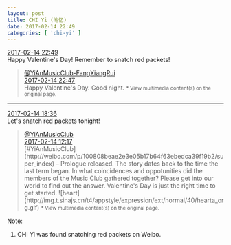 ```yaml
---
layout: post
title: CHI Yi (池忆)
date: 2017-02-14 22:49
categories: [ 'chi-yi' ]
---
```


<div class="weibo-info">
  <a href="http://weibo.com/6117581836/EvxXsiu5t">2017-02-14 22:49</a>
</div>
Happy Valentine's Day! Remember to snatch red packets!

<!-- more -->

> <div class="weibo-post-name">
>   <a href="http://weibo.com/u/6117583008">@YiAnMusicClub-FangXiangRui</a>
> </div>
> <div class="weibo-info">
>   <a href="http://weibo.com/6117583008/EvxWFzG98">2017-02-14 22:47</a>
> </div>  
> Happy Valentine's Day. Good night.  
> <small>* View multimedia content(s) on the original page.</small>

---

<div class="weibo-info">
  <a href="http://weibo.com/6117581836/EvwiA5N1u">2017-02-14 18:36</a>
</div>
Let's snatch red packets tonight!

> <div class="weibo-post-name">
>   <a href="http://weibo.com/u/6094546964">@YiAnMusicClub</a>
> </div>
> <div class="weibo-info">
>   <a href="http://weibo.com/6094546964/EvtOT4vfV">2017-02-14 12:17</a>
> </div>  
> [#YiAnMusicClub](http://weibo.com/p/100808beae2e3e05b17b64f63ebedca39f19b2/super_index) – Prologue released. The story dates back to the time the last term began. In what coincidences and oppotunities did the members of the Music Club gathered together? Please get into our world to find out the answer. Valentine's Day is just the right time to get started. ![heart](http://img.t.sinajs.cn/t4/appstyle/expression/ext/normal/40/hearta_org.gif)  
> <small>* View multimedia content(s) on the original page.</small>

Note:
1. CHI Yi was found snatching red packets on Weibo.
